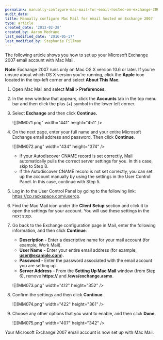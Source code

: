 ```yaml
---
permalink: manually-configure-mac-mail-for-email-hosted-on-exchange-2007/
audit_date:
title: Manually configure Mac Mail for email hosted on Exchange 2007
type: article
created_date: '2012-02-28'
created_by: Aaron Medrano
last_modified_date: '2016-05-17'
last_modified_by: Stephanie Fillmon
---
```


The following article shows you how to set up your Microsoft Exchange
2007 email account with Mac Mail.

**Note**: Exchange 2007 runs only on Mac OS X version 10.6 or later. If
you're unsure about which OS X version you're running, click the
**Apple** icon located in the top-left corner and select **About This
Mac**.

1. Open Mac Mail and select **Mail > Preferences**.

2. In the new window that appears, click the **Accounts** tab in the
   top menu bar and then click the plus (+) symbol in the
   lower left corner.

3. Select **Exchange** and then click **Continue.**

    ![](MM071.png" width="441" height="451" />

4. On the next page, enter your full name and your entire Microsoft
   Exchange email address and password. Then click **Continue**.

    ![](MM072.png" width="434" height="374" />

    -   If your Autodiscover CNAME record is set correctly, Mail
        automatically pulls the correct server settings for you.
        In this case, skip to Step 8.
    -   If the Autodiscover CNAME record is not set correctly, you can
        set up the account manually by using the settings in the User
        Control Panel.
        In this case, continue with Step 5.

5.  Log in to the User Control Panel by going to the following link:
    <https://cp.rackspace.com/usercp>.

6.  Find the Mac Mail icon under the **Client Setup** section and click
    it to open the settings for your account. You will use these
    settings in the next step.

7.  Go back to the Exchange configuration page in Mail, enter the
    following information, and then click **Continue**:

    -   **Description** - Enter a descriptive name for your mail account
        (for example, Work Mail).
    -   **User Name** - Enter your entire email address (for example,
        **user@example.com**).
    -   **Password** - Enter the password associated with the email
        account you are setting up.
    -   **Server Address** - From the **Setting Up Mac Mail** window (from
        Step 6), remove **https://** and **/ews/exchange.asmx**.

    ![](MM073.png" width="412" height="352" />

8.  Confirm the settings and then click **Continue**.

    ![](MM074.png" width="422" height="361" />

9.  Choose any other options that you want to enable, and then click
    **Done**.

    ![](MM075.png" width="407" height="342" />

Your Microsoft Exchange 2007 email account is now set up with Mac Mail.
